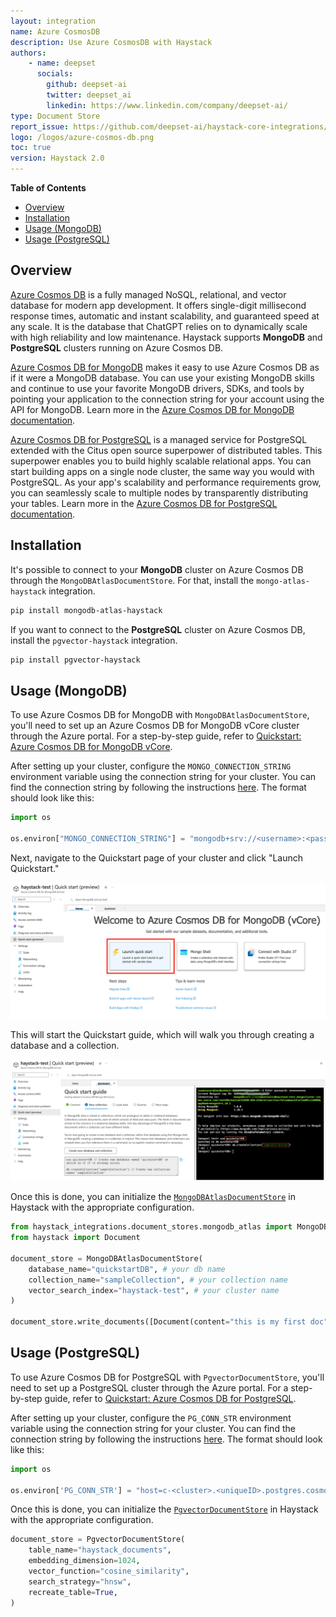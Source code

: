 ```yaml
---
layout: integration
name: Azure CosmosDB
description: Use Azure CosmosDB with Haystack
authors:
    - name: deepset
      socials:
        github: deepset-ai
        twitter: deepset_ai
        linkedin: https://www.linkedin.com/company/deepset-ai/
type: Document Store
report_issue: https://github.com/deepset-ai/haystack-core-integrations/issues
logo: /logos/azure-cosmos-db.png
toc: true
version: Haystack 2.0
---
```


**Table of Contents**

- [Overview](#overview)
- [Installation](#installation)
- [Usage (MongoDB)](#usage-mongodb)
- [Usage (PostgreSQL)](#usage-postgresql)

## Overview

[Azure Cosmos DB](https://learn.microsoft.com/en-us/azure/cosmos-db/introduction) is a fully managed NoSQL, relational, and vector database for modern app development. It offers single-digit millisecond response times, automatic and instant scalability, and guaranteed speed at any scale. It is the database that ChatGPT relies on to dynamically scale with high reliability and low maintenance. Haystack supports **MongoDB** and **PostgreSQL** clusters running on Azure Cosmos DB.

[Azure Cosmos DB for MongoDB](https://learn.microsoft.com/en-us/azure/cosmos-db/mongodb/introduction) makes it easy to use Azure Cosmos DB as if it were a MongoDB database. You can use your existing MongoDB skills and continue to use your favorite MongoDB drivers, SDKs, and tools by pointing your application to the connection string for your account using the API for MongoDB. Learn more in the [Azure Cosmos DB for MongoDB documentation](https://learn.microsoft.com/en-us/azure/cosmos-db/mongodb/).

[Azure Cosmos DB for PostgreSQL](https://learn.microsoft.com/en-us/azure/cosmos-db/postgresql/introduction) is a managed service for PostgreSQL extended with the Citus open source superpower of distributed tables. This superpower enables you to build highly scalable relational apps. You can start building apps on a single node cluster, the same way you would with PostgreSQL. As your app's scalability and performance requirements grow, you can seamlessly scale to multiple nodes by transparently distributing your tables. Learn more in the [Azure Cosmos DB for PostgreSQL documentation](https://learn.microsoft.com/en-us/azure/cosmos-db/postgresql/).

## Installation

It's possible to connect to your **MongoDB** cluster on Azure Cosmos DB through the `MongoDBAtlasDocumentStore`. For that, install the `mongo-atlas-haystack` integration.
```bash
pip install mongodb-atlas-haystack
```

If you want to connect to the **PostgreSQL** cluster on Azure Cosmos DB, install the `pgvector-haystack` integration.
```bash
pip install pgvector-haystack
```

## Usage (MongoDB)

To use Azure Cosmos DB for MongoDB with `MongoDBAtlasDocumentStore`, you'll need to set up an Azure Cosmos DB for MongoDB vCore cluster through the Azure portal. For a step-by-step guide, refer to [Quickstart: Azure Cosmos DB for MongoDB vCore](https://learn.microsoft.com/en-us/azure/cosmos-db/mongodb/vcore/quickstart-portal).

After setting up your cluster, configure the `MONGO_CONNECTION_STRING` environment variable using the connection string for your cluster. You can find the connection string by following the instructions [here](https://learn.microsoft.com/en-us/azure/cosmos-db/mongodb/vcore/quickstart-portal#get-cluster-credentials). The format should look like this:

```python
import os

os.environ["MONGO_CONNECTION_STRING"] = "mongodb+srv://<username>:<password>@<clustername>.mongocluster.cosmos.azure.com/?tls=true&authMechanism=SCRAM-SHA-256&retrywrites=false&maxIdleTimeMS=120000"
```

Next, navigate to the Quickstart page of your cluster and click "Launch Quickstart."

![Azure CosmosDB cluster quickstart](https://raw.githubusercontent.com/deepset-ai/haystack-integrations/main/images/azure-cosmosdb-quickstart.png)

This will start the Quickstart guide, which will walk you through creating a database and a collection.

![Azure CosmosDB collection](https://raw.githubusercontent.com/deepset-ai/haystack-integrations/main/images/azure-cosmosdb-collection.png)

Once this is done, you can initialize the [`MongoDBAtlasDocumentStore`](https://docs.haystack.deepset.ai/docs/mongodbatlasdocumentstore) in Haystack with the appropriate configuration.

```python
from haystack_integrations.document_stores.mongodb_atlas import MongoDBAtlasDocumentStore
from haystack import Document

document_store = MongoDBAtlasDocumentStore(
    database_name="quickstartDB", # your db name
    collection_name="sampleCollection", # your collection name
    vector_search_index="haystack-test", # your cluster name
)

document_store.write_documents([Document(content="this is my first doc")])
```

## Usage (PostgreSQL)

To use Azure Cosmos DB for PostgreSQL with `PgvectorDocumentStore`, you'll need to set up a PostgreSQL cluster through the Azure portal. For a step-by-step guide, refer to [Quickstart: Azure Cosmos DB for PostgreSQL](https://learn.microsoft.com/en-us/azure/cosmos-db/postgresql/quickstart-create-portal).

After setting up your cluster, configure the `PG_CONN_STR` environment variable using the connection string for your cluster. You can find the connection string by following the instructions [here](https://learn.microsoft.com/en-us/azure/cosmos-db/postgresql/quickstart-connect-psql). The format should look like this:

```python
import os 

os.environ['PG_CONN_STR'] = "host=c-<cluster>.<uniqueID>.postgres.cosmos.azure.com port=5432 dbname=citus user=citus password={your_password} sslmode=require"
```

Once this is done, you can initialize the [`PgvectorDocumentStore`](https://docs.haystack.deepset.ai/docs/pgvectordocumentstore) in Haystack with the appropriate configuration.

```python
document_store = PgvectorDocumentStore(
    table_name="haystack_documents",
    embedding_dimension=1024,
    vector_function="cosine_similarity",
    search_strategy="hnsw",
    recreate_table=True,
)
```


